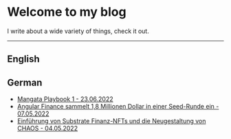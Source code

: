 # Welcome to my blog

I write about a wide variety of things, check it out.

---

## English

## German


- [Mangata Playbook 1 - 23.06.2022](translations/mangata-playbook-1/2022-01-21-the-mangata-playbook-part-1-DE.markdown)
- [Angular Finance sammelt 1,8 Millionen Dollar in einer Seed-Runde ein - 07.05.2022](translations/angular-finance-seed-round/Angular%20Finance%20sammelt%201,8%20Millionen%20Dollar%20in%20einer%20Seed-Runde%20ein.md)
- [Einführung von Substrate Finanz-NFTs und die Neugestaltung von CHAOS - 04.05.2022](translations/composable-intro-to-chaos/0-Einführung%20von%20Substrate%20Finanz%20NFTs%20und%20der%20Neugestaltung%20von%20CHAOS.md)